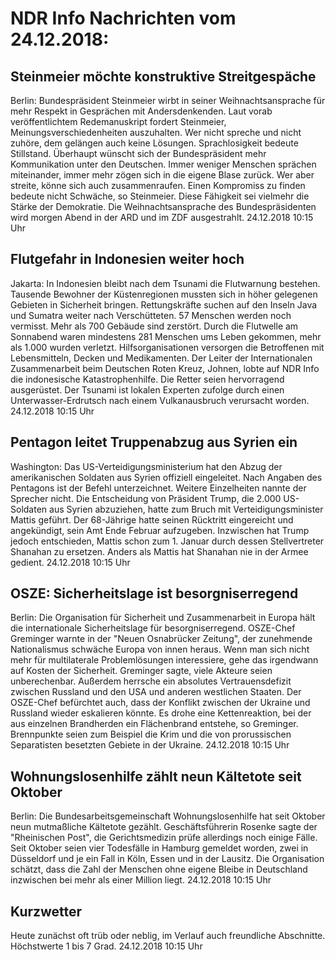 # NDR Info Nachrichten vom 24.12.2018:


## Steinmeier möchte konstruktive Streitgespäche
Berlin: Bundespräsident Steinmeier wirbt in seiner Weihnachtsansprache für mehr Respekt in Gesprächen mit Andersdenkenden. Laut vorab veröffentlichtem Redemanuskript fordert Steinmeier, Meinungsverschiedenheiten auszuhalten. Wer nicht spreche und nicht zuhöre, dem gelängen auch keine Lösungen. Sprachlosigkeit bedeute Stillstand. Überhaupt wünscht sich der Bundespräsident mehr Kommunikation unter den Deutschen. Immer weniger Menschen sprächen miteinander, immer mehr zögen sich in die eigene Blase zurück. Wer aber streite, könne sich auch zusammenraufen. Einen Kompromiss zu finden bedeute nicht Schwäche, so Steinmeier. Diese Fähigkeit sei vielmehr die Stärke der Demokratie. Die Weihnachtsansprache des Bundespräsidenten wird morgen Abend in der ARD und im ZDF ausgestrahlt. 24.12.2018 10:15 Uhr 

## Flutgefahr in Indonesien weiter hoch
Jakarta: In Indonesien bleibt nach dem Tsunami die Flutwarnung bestehen. Tausende Bewohner der Küstenregionen mussten sich in höher gelegenen Gebieten in Sicherheit bringen. Rettungskräfte suchen auf den Inseln Java und Sumatra weiter nach Verschütteten. 57 Menschen werden noch vermisst. Mehr als 700 Gebäude sind zerstört. Durch die Flutwelle am Sonnabend waren mindestens 281 Menschen ums Leben gekommen, mehr als 1.000 wurden verletzt. Hilfsorganisationen versorgen die Betroffenen mit Lebensmitteln, Decken und Medikamenten. Der Leiter der Internationalen Zusammenarbeit beim Deutschen Roten Kreuz, Johnen, lobte auf NDR Info die indonesische Katastrophenhilfe. Die Retter seien hervorragend ausgerüstet. Der Tsunami ist lokalen Experten zufolge durch einen Unterwasser-Erdrutsch nach einem  Vulkanausbruch verursacht worden. 24.12.2018 10:15 Uhr 

## Pentagon leitet Truppenabzug aus Syrien ein
Washington: Das US-Verteidigungsministerium hat den Abzug der amerikanischen Soldaten aus Syrien offiziell eingeleitet. Nach Angaben des Pentagons ist der Befehl unterzeichnet. Weitere Einzelheiten nannte der Sprecher nicht. Die Entscheidung von Präsident Trump, die 2.000 US-Soldaten aus Syrien abzuziehen, hatte zum Bruch mit Verteidigungsminister Mattis geführt. Der 68-Jährige hatte seinen Rücktritt eingereicht und angekündigt, sein Amt Ende Februar aufzugeben. Inzwischen hat Trump jedoch entschieden, Mattis schon zum 1. Januar durch dessen Stellvertreter Shanahan zu ersetzen. Anders als Mattis hat Shanahan nie in der Armee gedient. 24.12.2018 10:15 Uhr 

## OSZE: Sicherheitslage ist besorgniserregend
Berlin: Die Organisation für Sicherheit und Zusammenarbeit in Europa hält die internationale Sicherheitslage für besorgniserregend. OSZE-Chef Greminger warnte in der "Neuen Osnabrücker Zeitung", der zunehmende Nationalismus schwäche Europa von innen heraus. Wenn man sich nicht mehr für multilaterale Problemlösungen interessiere, gehe das irgendwann auf Kosten der Sicherheit. Greminger sagte, viele Akteure seien unberechenbar. Außerdem herrsche ein absolutes Vertrauensdefizit zwischen Russland und den USA und anderen westlichen Staaten. Der OSZE-Chef befürchtet auch, dass der Konflikt zwischen der Ukraine und Russland wieder eskalieren könnte. Es drohe eine Kettenreaktion, bei der aus einzelnen Brandherden ein Flächenbrand entstehe, so Greminger. Brennpunkte seien zum Beispiel die Krim und die von prorussischen Separatisten besetzten Gebiete in der Ukraine. 24.12.2018 10:15 Uhr 

## Wohnungslosenhilfe zählt neun Kältetote seit Oktober
Berlin: Die Bundesarbeitsgemeinschaft Wohnungslosenhilfe hat seit Oktober neun mutmaßliche Kältetote gezählt. Geschäftsführerin Rosenke sagte der "Rheinischen Post", die Gerichtsmedizin prüfe allerdings noch einige Fälle. Seit Oktober seien vier Todesfälle in Hamburg gemeldet worden, zwei in Düsseldorf und je ein Fall in Köln, Essen und in der Lausitz. Die Organisation schätzt, dass die Zahl der Menschen ohne eigene Bleibe in Deutschland inzwischen bei mehr als einer Million liegt. 24.12.2018 10:15 Uhr 

## Kurzwetter
Heute zunächst oft trüb oder neblig, im Verlauf auch freundliche Abschnitte. Höchstwerte 1 bis 7 Grad. 24.12.2018 10:15 Uhr 
